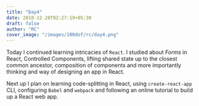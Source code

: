 ```yaml
---
title: "Day4"
date: 2018-12-28T02:27:19+05:30
draft: false
author: "RC"
cover_image: "/images/100dof/rc/day4.png"
---
```


Today I continued learning intricacies of `React`. I studied about _Forms_ in React, Controlled Components, lifting shared state up to the closest common ancestor, composition of components and more importantly thinking and way of designing an app in React.

Next up I plan on learning code-splitting in React, using `create-react-app` CLI, configuring `Babel` and `webpack` and following an online tutorial to build up a React web app.